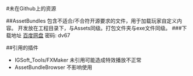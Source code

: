 ﻿#未在Github上的资源

##AssetBundles
包含不适合/不合符开源要求的文件，用于加载玩家自定义内容。
开发放在工程目录下，与Assets同级。打包文件夹与exe文件同级。
###下载地址
[百度网盘](https://pan.baidu.com/s/1x4sBUibayhyjBy941P7fqw ) 密码: dv67

##引用的插件
*   IGSoft_Tools/FXMaker    未引用可能造成特效播放不正常
*   AssetBundleBrowser      不影响使用